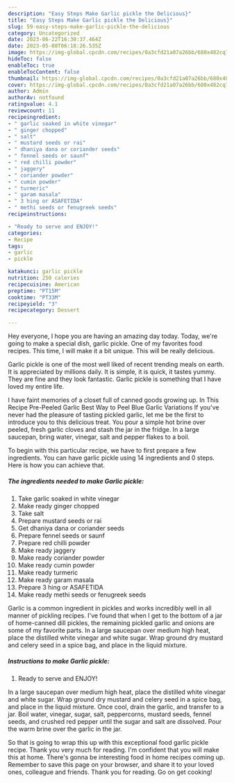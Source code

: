 ```yaml
---
description: "Easy Steps Make Garlic pickle the Delicious}"
title: "Easy Steps Make Garlic pickle the Delicious}"
slug: 59-easy-steps-make-garlic-pickle-the-delicious
category: Uncategorized
date: 2023-06-22T16:30:37.464Z
date: 2023-05-08T06:18:26.535Z
image: https://img-global.cpcdn.com/recipes/0a3cfd21a07a26bb/680x482cq70/garlic-pickle-recipe-main-photo.jpg
hideToc: false
enableToc: true
enableTocContent: false
thumbnail: https://img-global.cpcdn.com/recipes/0a3cfd21a07a26bb/680x482cq70/garlic-pickle-recipe-main-photo.jpg
cover: https://img-global.cpcdn.com/recipes/0a3cfd21a07a26bb/680x482cq70/garlic-pickle-recipe-main-photo.jpg
author: Admin
authorAv: notfound
ratingvalue: 4.1
reviewcount: 11
recipeingredient:
- " garlic soaked in white vinegar"
- " ginger chopped"
- " salt"
- " mustard seeds or rai"
- " dhaniya dana or coriander seeds"
- " fennel seeds or saunf"
- " red chilli powder"
- " jaggery"
- " coriander powder"
- " cumin powder"
- " turmeric"
- " garam masala"
- " 3 hing or ASAFETIDA"
- " methi seeds or fenugreek seeds"
recipeinstructions:

- "Ready to serve and ENJOY!"
categories:
- Recipe
tags:
- garlic
- pickle

katakunci: garlic pickle 
nutrition: 250 calories
recipecuisine: American
preptime: "PT15M"
cooktime: "PT33M"
recipeyield: "3"
recipecategory: Dessert

---
```



Hey everyone, I hope you are having an amazing day today. Today, we're going to make a special dish, garlic pickle. One of my favorites food recipes. This time, I will make it a bit unique. This will be really delicious.

Garlic pickle is one of the most well liked of recent trending meals on earth. It is appreciated by millions daily. It is simple, it is quick, it tastes yummy. They are fine and they look fantastic. Garlic pickle is something that I have loved my entire life.

I have faint memories of a closet full of canned goods growing up. In This Recipe Pre-Peeled Garlic Best Way to Peel Blue Garlic Variations If you&#39;ve never had the pleasure of tasting pickled garlic, let me be the first to introduce you to this delicious treat. You pour a simple hot brine over peeled, fresh garlic cloves and stash the jar in the fridge. In a large saucepan, bring water, vinegar, salt and pepper flakes to a boil.


To begin with this particular recipe, we have to first prepare a few ingredients. You can have garlic pickle using 14 ingredients and 0 steps. Here is how you can achieve that.

<!--inarticleads1-->

##### The ingredients needed to make Garlic pickle:

1. Take  garlic soaked in white vinegar
1. Make ready  ginger chopped
1. Take  salt
1. Prepare  mustard seeds or rai
1. Get  dhaniya dana or coriander seeds
1. Prepare  fennel seeds or saunf
1. Prepare  red chilli powder
1. Make ready  jaggery
1. Make ready  coriander powder
1. Make ready  cumin powder
1. Make ready  turmeric
1. Make ready  garam masala
1. Prepare  3 hing or ASAFETIDA
1. Make ready  methi seeds or fenugreek seeds


Garlic is a common ingredient in pickles and works incredibly well in all manner of pickling recipes. I&#39;ve found that when I get to the bottom of a jar of home-canned dill pickles, the remaining pickled garlic and onions are some of my favorite parts. In a large saucepan over medium high heat, place the distilled white vinegar and white sugar. Wrap ground dry mustard and celery seed in a spice bag, and place in the liquid mixture. 

<!--inarticleads2-->

##### Instructions to make Garlic pickle:


1. Ready to serve and ENJOY!

In a large saucepan over medium high heat, place the distilled white vinegar and white sugar. Wrap ground dry mustard and celery seed in a spice bag, and place in the liquid mixture. Once cool, drain the garlic, and transfer to a jar. Boil water, vinegar, sugar, salt, peppercorns, mustard seeds, fennel seeds, and crushed red pepper until the sugar and salt are dissolved. Pour the warm brine over the garlic in the jar. 

So that is going to wrap this up with this exceptional food garlic pickle recipe. Thank you very much for reading. I'm confident that you will make this at home. There's gonna be interesting food in home recipes coming up. Remember to save this page on your browser, and share it to your loved ones, colleague and friends. Thank you for reading. Go on get cooking!
